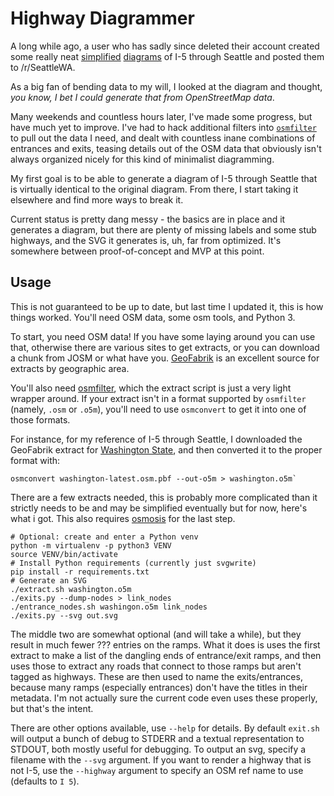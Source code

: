 Highway Diagrammer
==================

A long while ago, a user who has sadly since deleted their account created 
some really neat [simplified][orig] [diagrams][v2] of I-5 through Seattle 
and posted them to /r/SeattleWA.

As a big fan of bending data to my will, I looked at the diagram and thought,
*you know, I bet I could generate that from OpenStreetMap data*.

Many weekends and countless hours later, I've made some progress, but have much
yet to improve. I've had to hack additional filters into [`osmfilter`][osmc] to
pull out the data I need, and dealt with countless inane combinations of entrances
and exits, teasing details out of the OSM data that obviously isn't always
organized nicely for this kind of minimalist diagramming.

My first goal is to be able to generate a diagram of I-5 through Seattle that is
virtually identical to the original diagram. From there, I start taking it
elsewhere and find more ways to break it.

Current status is pretty dang messy - the basics are in place and it generates
a diagram, but there are plenty of missing labels and some stub highways, and
the SVG it generates is, uh, far from optimized. It's somewhere between
proof-of-concept and MVP at this point.

Usage
-----

This is not guaranteed to be up to date, but last time I updated it, this is
how things worked. You'll need OSM data, some osm tools, and Python 3.
 
To start, you need OSM data! If you have some laying around you can use that,
otherwise there are various sites to get extracts, or you can download a chunk
from JOSM or what have you. [GeoFabrik](https://download.geofabrik.de/) is an
excellent source for extracts by geographic area.

You'll also need [osmfilter](https://wiki.openstreetmap.org/wiki/Osmfilter),
which the extract script is just a very light wrapper around. If your extract
isn't in a format supported by `osmfilter` (namely, `.osm` or `.o5m`), you'll
need to use `osmconvert` to get it into one of those formats.

For instance, for my reference of I-5 through Seattle, I downloaded the
GeoFabrik extract for [Washington State](waextract), and then converted it to
the proper format with:

```shell
osmconvert washington-latest.osm.pbf --out-o5m > washington.o5m`
```

There are a few extracts needed, this is probably more complicated than it
strictly needs to be and may be simplified eventually but for now, here's what
i got. This also requires [osmosis](osmosis) for the last step.
```shell
# Optional: create and enter a Python venv
python -m virtualenv -p python3 VENV
source VENV/bin/activate
# Install Python requirements (currently just svgwrite)
pip install -r requirements.txt
# Generate an SVG
./extract.sh washington.o5m
./exits.py --dump-nodes > link_nodes
./entrance_nodes.sh washingon.o5m link_nodes
./exits.py --svg out.svg
```

The middle two are somewhat optional (and will take a while), but they result
in much fewer ???  entries on the ramps. What it does is uses the first extract
to make a list of the dangling ends of entrance/exit ramps, and then uses those
to extract any roads that connect to those ramps but aren't tagged as highways.
These are then used to name the exits/entrances, because many ramps (especially
entrances) don't have the titles in their metadata. I'm not actually sure the
current code even uses these properly, but that's the intent.

There are other options available, use `--help` for details. By default
`exit.sh` will output a bunch of debug to STDERR and a textual representation to
STDOUT, both mostly useful for debugging. To output an svg, specify a filename
with the `--svg` argument. If you want to render a highway that is not I-5, use
the `--highway` argument to specify an OSM ref name to use (defaults to `I 5`).

[orig]: https://www.reddit.com/r/SeattleWA/comments/5i5ww9/i_get_annoyed_when_i_cant_figure_out_what_lane_i/ "Original post, just southbound"
[v2]: https://www.reddit.com/r/SeattleWA/comments/5ipdkg/another_cool_diagram/ "Improved post, both directions"
[osmc]: https://gitlab.com/osm-c-tools/osmctools "osmctools GitLab"
[waextract]: https://download.geofabrik.de/north-america/us/washington.html
[osmosis]: https://wiki.openstreetmap.org/wiki/Osmosis
